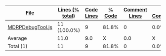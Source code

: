 
|[File](https://github.com/jojo2357/Music-Discord-Rich-Presence/tree/development/statistics%2Fjavascript%2Fname_ascending.md%2F)|[Lines (% total)](https://github.com/jojo2357/Music-Discord-Rich-Presence/tree/development/statistics%2Fjavascript%2Flines_descending.md%2F)|[Code Lines](https://github.com/jojo2357/Music-Discord-Rich-Presence/tree/development/statistics%2Fjavascript%2Fcode_descending.md%2F)|[% Code](https://github.com/jojo2357/Music-Discord-Rich-Presence/tree/development/statistics%2Fjavascript%2Fproportion_code_descending.md%2F)|[Comment Lines](https://github.com/jojo2357/Music-Discord-Rich-Presence/tree/development/statistics%2Fjavascript%2Fcomments_descending.md%2F)|[% Comment](https://github.com/jojo2357/Music-Discord-Rich-Presence/tree/development/statistics%2Fjavascript%2Fproportion_comments_descending.md%2F)|[Blank Lines](https://github.com/jojo2357/Music-Discord-Rich-Presence/tree/development/statistics%2Fjavascript%2Fblanks_ascending.md%2F)|[% Blank](https://github.com/jojo2357/Music-Discord-Rich-Presence/tree/development/statistics%2Fjavascript%2Fproportion_blanks_descending.md%2F)|
| --- | --- | --- | --- | --- | --- | --- | --- |
|[MDRPDebugTool.js](https://github.com/jojo2357/Music-Discord-Rich-Presence/tree/development/DebugTool%2FMDRPDebugTool.js)|11 (100.0%)|9|81.8%|0|0.0%|2|18.2%|
|Average |11.0|9.0|X|0.0|X|2.0|X|
|Total (1)|11|9|81.8%|0| 0.0%|2|18.2%|